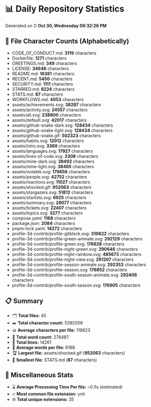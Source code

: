 # 📊 Daily Repository Statistics
Generated on ⏰ **Oct 30, Wednesday 06:32:26 PM**

## 📂 File Character Counts (Alphabetically)
- CODE_OF_CONDUCT.md: **3119** characters
- Dockerfile: **1271** characters
- GREETINGS.md: **349** characters
- LICENSE: **34648** characters
- README.md: **16381** characters
- RECENT.md: **5450** characters
- SECURITY.md: **1111** characters
- STARRED.md: **8224** characters
- STATS.md: **87** characters
- WORKFLOWS.md: **4053** characters
- assets/achievements.svg: **38287** characters
- assets/activity.svg: **24557** characters
- assets/all.svg: **238800** characters
- assets/default.svg: **42017** characters
- assets/github-snake-dark.svg: **128434** characters
- assets/github-snake-light.svg: **128434** characters
- assets/github-snake.gif: **502323** characters
- assets/habits.svg: **12012** characters
- assets/intro.svg: **3369** characters
- assets/languages.svg: **17927** characters
- assets/lines-of-code.svg: **3308** characters
- assets/mine-dark.svg: **38492** characters
- assets/mine-light.svg: **38465** characters
- assets/notable.svg: **179656** characters
- assets/people.svg: **42752** characters
- assets/reactions.svg: **11027** characters
- assets/shocked.gif: **952063** characters
- assets/stargazers.svg: **51812** characters
- assets/starlists.svg: **6925** characters
- assets/summary.svg: **28077** characters
- assets/tickets.svg: **22407** characters
- assets/topics.svg: **3277** characters
- compose.yaml: **1168** characters
- package.json: **2084** characters
- pnpm-lock.yaml: **14272** characters
- profile-3d-contrib/profile-gitblock.svg: **310622** characters
- profile-3d-contrib/profile-green-animate.svg: **292129** characters
- profile-3d-contrib/profile-green.svg: **176628** characters
- profile-3d-contrib/profile-night-green.svg: **290646** characters
- profile-3d-contrib/profile-night-rainbow.svg: **485673** characters
- profile-3d-contrib/profile-night-view.svg: **291207** characters
- profile-3d-contrib/profile-season-animate.svg: **292353** characters
- profile-3d-contrib/profile-season.svg: **176852** characters
- profile-3d-contrib/profile-south-season-animate.svg: **292406** characters
- profile-3d-contrib/profile-south-season.svg: **176905** characters

## 📋 Summary
- 🗂️ **Total files:** 45
- ✒️ **Total character count:** 5392059
- 📊 **Average characters per file:** 119823
- 📝 **Total word count:** 278487
- 🧾 **Total lines:** 14261
- 📐 **Average words per file:** 6188
- 🏆 **Largest file:** assets/shocked.gif (**952063** characters)
- 🥉 **Smallest file:** STATS.md (**87** characters)

## 🌟 Miscellaneous Stats
- ⌛ **Average Processing Time Per file:** ~0.5s (estimated)
- 🔥 **Most common file extension:** yml
- 🌐 **Total unique extensions:** 35

